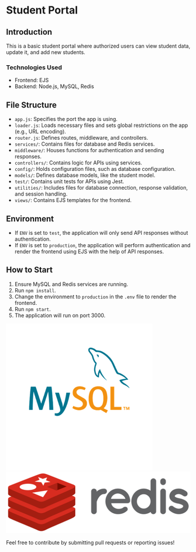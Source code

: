 # Student Portal

## Introduction
This is a basic student portal where authorized users can view student data, update it, and add new students.

### Technologies Used
- Frontend: EJS
- Backend: Node.js, MySQL, Redis

## File Structure
- `app.js`: Specifies the port the app is using.
- `loader.js`: Loads necessary files and sets global restrictions on the app (e.g., URL encoding).
- `router.js`: Defines routes, middleware, and controllers.
- `services/`: Contains files for database and Redis services.
- `middleware/`: Houses functions for authentication and sending responses.
- `controllers/`: Contains logic for APIs using services.
- `config/`: Holds configuration files, such as database configuration.
- `models/`: Defines database models, like the student model.
- `test/`: Contains unit tests for APIs using Jest.
- `utilities/`: Includes files for database connection, response validation, and session handling.
- `views/`: Contains EJS templates for the frontend.

## Environment
- If `ENV` is set to `test`, the application will only send API responses without authentication.
- If `ENV` is set to `production`, the application will perform authentication and render the frontend using EJS with the help of API responses.

## How to Start
1. Ensure MySQL and Redis services are running.
2. Run `npm install`.
3. Change the environment to `production` in the `.env` file to render the frontend.
4. Run `npm start`.
5. The application will run on port 3000.

![MySQL](public/images/MySQL.png)
![Redis](public/images/Redis.png)

Feel free to contribute by submitting pull requests or reporting issues!
